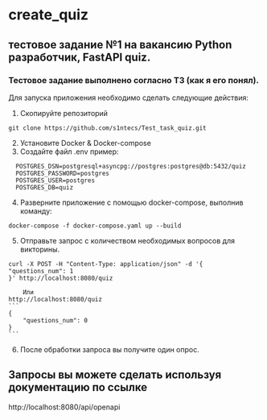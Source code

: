 # create_quiz
## тестовое задание №1 на вакансию Python разработчик,  FastAPI quiz.
### Тестовое задание выполнено согласно ТЗ (как я его понял).
Для запуска приложения необходимо сделать следующие действия:
  1. Скопируйте репозиторий
  ```
  git clone https://github.com/s1ntecs/Test_task_quiz.git
  ```
  2. Установите Docker & Docker-compose
  3. Создайте файл .env пример:
  ```
    POSTGRES_DSN=postgresql+asyncpg://postgres:postgres@db:5432/quiz
    POSTGRES_PASSWORD=postgres
    POSTGRES_USER=postgres
    POSTGRES_DB=quiz
  ```
  4. Разверните приложение с помощью docker-compose, выполнив команду:
  ```
  docker-compose -f docker-compose.yaml up --build
  ```
  5.  Отправьте запрос с количеством необходимых вопросов для викторины.
  ```
  curl -X POST -H "Content-Type: application/json" -d '{
  "questions_num": 1
}' http://localhost:8080/quiz
  ```
        Или
    http://localhost:8080/quiz
    ```
    {
        "questions_num": 0
    }
    ```
   6. После обработки запроса вы получите один опрос.

## Запросы вы можете сделать используя документацию по ссылке 
http://localhost:8080/api/openapi